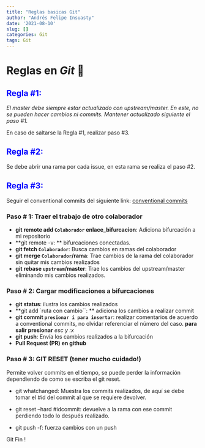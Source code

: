 ```yaml
---
title: "Reglas basicas Git"
author: "Andrés Felipe Insuasty"
date: '2021-08-10'
slug: []
categories: Git
tags: Git
---
```




# Reglas en  *Git* 🎯
## <span style='color: blue;'>Regla #1:</span>

*El master debe siempre estar actualizado con upstream/master. En este, no se pueden hacer cambios ni commits. Mantener actualizado siguiente el paso #1.*

En caso de saltarse la Regla #1, realizar paso #3.

## <span style='color: blue;'>Regla #2:</span>

Se debe abrir una rama por cada issue, en esta rama se realiza el paso \#2.

## <span style='color: blue;'>Regla #3:</span>
Seguir el conventional commits del siguiente link:
[conventional commits](https://www.conventionalcommits.org/en/v1.0.0/)

### Paso # 1: Traer el trabajo de otro colaborador

  - **git remote add `Colaborador` enlace_bifurcacion**: Adiciona bifurcación a mi repositorio
  - **git remote -v: ** bifurcaciones conectadas.
  - **git fetch `Colaborador`**: Busca cambios en ramas del colaborador 
  - **git merge `Colaborador`/rama**:  Trae cambios de la rama del colaborador sin quitar mis cambios realizados
  - **git rebase `upstream`/master**: Trae los cambios del upstream/master eliminando mis cambios realizados.
  
### Paso # 2: Cargar modificaciones a bifurcaciones

  - **git status**: ilustra los cambios realizados
  - **git add `ruta con cambio``: ** adiciona los cambios a realizar commit
  - **git commit `presionar i para insertar`**: realizar comentarios de acuerdo a conventional commits,
  no olvidar referenciar el número del caso. **para salir presionar** *esc y :x*
  - **git push**:  Envía los cambios realizados a la bifurcación
  - **Pull Request (PR) en github**
  
### Paso # 3: GIT RESET (tener mucho cuidado!)

Permite volver commits en el tiempo, se puede perder la información dependiendo de como se escriba el git reset.

  - git whatchanged: Muestra los commits realizados, de aquí se debe tomar el #id del commit al que se requiere devolver.

  - git reset –hard #idcommit: devuelve a la rama con ese commit perdiendo todo lo después realizado.

  - git push -f: fuerza cambios con un push

  
Git Fin !  
